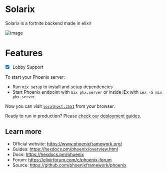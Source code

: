 # Solarix
Solarix is a fortnite backend made in elixir 

![image](https://cdn2.unrealengine.com/fortnite-galaxian-emote-1900x600-e7ecb8da1056.jpg)


# Features
- [x] Lobby Support 





To start your Phoenix server:

  * Run `mix setup` to install and setup dependencies
  * Start Phoenix endpoint with `mix phx.server` or inside IEx with `iex -S mix phx.server`

Now you can visit [`localhost:3551`](http://localhost:3551) from your browser.

Ready to run in production? Please [check our deployment guides](https://hexdocs.pm/phoenix/deployment.html).

## Learn more

  * Official website: https://www.phoenixframework.org/
  * Guides: https://hexdocs.pm/phoenix/overview.html
  * Docs: https://hexdocs.pm/phoenix
  * Forum: https://elixirforum.com/c/phoenix-forum
  * Source: https://github.com/phoenixframework/phoenix
